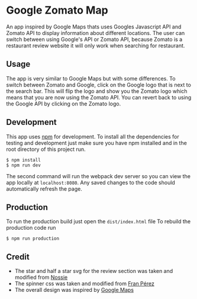 # Google Zomato Map

An app inspired by Google Maps thats uses Googles Javascript API and Zomato API to display information about different locations. The user can switch between using Google's API or Zomato API, because Zomato is a restaurant review website it will only work when searching for restaurant.


## Usage
The app is very similar to Google Maps but with some differences. To switch between Zomato and Google, click on the Google logo that is next to the search bar. This will flip the logo and show you the Zomato logo which means that you are now using the Zomato API. You can revert back to using the Google API by clicking on the Zomato logo.


## Development
This app uses [npm](npmjs.com) for development. To install all the dependencies for testing and development just make sure you have npm installed and in the root directory of this project run.
```
$ npm install
$ npm run dev
```
The second command will run the webpack dev server so you can view the app locally at `localhost:8080`. Any saved changes to the code should automatically refresh the page.


## Production
To run the production build just open the `dist/index.html` file
To rebuild the production code run
```
$ npm run production
```



## Credit
* The star and half a star svg for the review section was taken and modified from [Nossie](http://codepen.io/nossie/pen/dMrKLQ)
* The spinner css was taken and modified from
[Fran Pérez](https://codepen.io/mrrocks/pen/EiplA)
* The overall design was inspired by [Google Maps](www.google.com/maps)
